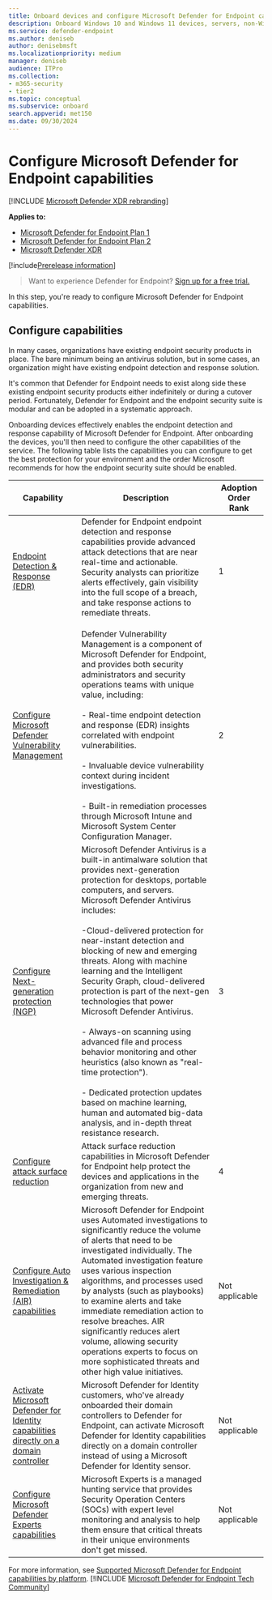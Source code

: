 ```yaml
---
title: Onboard devices and configure Microsoft Defender for Endpoint capabilities
description: Onboard Windows 10 and Windows 11 devices, servers, non-Windows devices and learn how to run a detection test.
ms.service: defender-endpoint
ms.author: deniseb
author: denisebmsft
ms.localizationpriority: medium
manager: deniseb
audience: ITPro
ms.collection: 
- m365-security
- tier2
ms.topic: conceptual
ms.subservice: onboard
search.appverid: met150
ms.date: 09/30/2024
---
```


# Configure Microsoft Defender for Endpoint capabilities

[!INCLUDE [Microsoft Defender XDR rebranding](../includes/microsoft-defender.md)]

**Applies to:**

- [Microsoft Defender for Endpoint Plan 1](microsoft-defender-endpoint.md)
- [Microsoft Defender for Endpoint Plan 2](microsoft-defender-endpoint.md)
- [Microsoft Defender XDR](/defender-xdr)

[!include[Prerelease information](../includes/prerelease.md)]

> Want to experience Defender for Endpoint? [Sign up for a free trial.](https://go.microsoft.com/fwlink/p/?linkid=2225630)

In this step, you're ready to configure Microsoft Defender for Endpoint capabilities.

## Configure capabilities

In many cases, organizations have existing endpoint security products in place. The bare minimum being an antivirus solution, but in some cases, an organization might have existing endpoint detection and response solution.

It's common that Defender for Endpoint needs to exist along side these existing endpoint security products either indefinitely or during a cutover period. Fortunately, Defender for Endpoint and the endpoint security suite is modular and can be adopted in a systematic approach.

Onboarding devices effectively enables the endpoint detection and response capability of Microsoft Defender for Endpoint. After onboarding the devices, you'll then need to configure the other capabilities of the service. The following table lists the capabilities you can configure to get the best protection for your environment and the order Microsoft recommends for how the endpoint security suite should be enabled.


| Capability | Description |Adoption Order Rank|
|---|---|---|
|[Endpoint Detection & Response (EDR)](overview-endpoint-detection-response.md)|Defender for Endpoint endpoint detection and response capabilities provide advanced attack detections that are near real-time and actionable. Security analysts can prioritize alerts effectively, gain visibility into the full scope of a breach, and take response actions to remediate threats. <p>|1|
| [Configure Microsoft Defender Vulnerability Management](/defender-vulnerability-management/tvm-prerequisites) | Defender Vulnerability Management is a component of Microsoft Defender for Endpoint, and provides both security administrators and security operations teams with unique value, including: <br><br> - Real-time endpoint detection and response (EDR) insights correlated with endpoint vulnerabilities. <br><br> - Invaluable device vulnerability context during incident investigations. <br><br> - Built-in remediation processes through Microsoft Intune and Microsoft System Center Configuration Manager.|2|
| [Configure Next-generation protection (NGP)](configure-microsoft-defender-antivirus-features.md) | Microsoft Defender Antivirus is a built-in antimalware solution that provides next-generation protection for desktops, portable computers, and servers. Microsoft Defender Antivirus includes:<br> <br>-Cloud-delivered protection for near-instant detection and blocking of new and emerging threats. Along with machine learning and the Intelligent Security Graph, cloud-delivered protection is part of the next-gen technologies that power Microsoft Defender Antivirus.<br> <br> - Always-on scanning using advanced file and process behavior monitoring and other heuristics (also known as "real-time protection").<br><br> - Dedicated protection updates based on machine learning, human and automated big-data analysis, and in-depth threat resistance research. |3|
| [Configure attack surface reduction](overview-attack-surface-reduction.md) | Attack surface reduction capabilities in Microsoft Defender for Endpoint help protect the devices and applications in the organization from new and emerging threats. |4|
| [Configure Auto Investigation & Remediation (AIR) capabilities](configure-automated-investigations-remediation.md) | Microsoft Defender for Endpoint uses Automated investigations to significantly reduce the volume of alerts that need to be investigated individually. The Automated investigation feature uses various inspection algorithms, and processes used by analysts (such as playbooks) to examine alerts and take immediate remediation action to resolve breaches. AIR significantly reduces alert volume, allowing security operations experts to focus on more sophisticated threats and other high value initiatives.|Not applicable|
| [Activate Microsoft Defender for Identity capabilities directly on a domain controller](/defender-for-identity/deploy/activate-capabilities) | Microsoft Defender for Identity customers, who've already onboarded their domain controllers to Defender for Endpoint, can activate Microsoft Defender for Identity capabilities directly on a domain controller instead of using a Microsoft Defender for Identity sensor. |Not applicable|
| [Configure Microsoft Defender Experts capabilities](/defender-xdr/defender-experts-for-hunting) | Microsoft  Experts is a managed hunting service that provides Security Operation Centers (SOCs) with expert level monitoring and analysis to help them ensure that critical threats in their unique environments don't get missed.|Not applicable|

For more information, see [Supported Microsoft Defender for Endpoint capabilities by platform](supported-capabilities-by-platform.md).
[!INCLUDE [Microsoft Defender for Endpoint Tech Community](../includes/defender-mde-techcommunity.md)]
